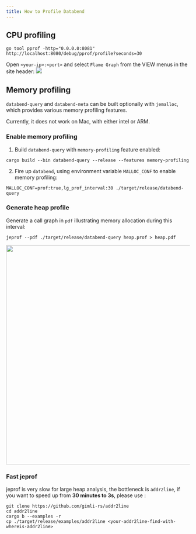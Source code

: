 ```yaml
---
title: How to Profile Databend
---
```


## CPU profiling

```
go tool pprof -http="0.0.0.0:8081" http://localhost:8080/debug/pprof/profile?seconds=30
```

Open `<your-ip>:<port>` and select `Flame Graph` from the VIEW menus in the site header:
<img src="https://user-images.githubusercontent.com/172204/208336392-5b64bb9b-cce8-4562-9e05-c3d538e9d8a6.png"/>

## Memory profiling

`databend-query` and `databend-meta` can be built optionally with `jemalloc`,
which provides various memory profiling features.

Currently, it does not work on Mac, with either intel or ARM.

### Enable memory profiling

1. Build `databend-query` with `memory-profiling` feature enabled:
  ```
  cargo build --bin databend-query --release --features memory-profiling
  ```

2. Fire up `databend`, using environment variable `MALLOC_CONF` to enable memory profiling:
  
  ```
  MALLOC_CONF=prof:true,lg_prof_interval:30 ./target/release/databend-query
  ```

### Generate heap profile

Generate a call graph in `pdf` illustrating memory allocation during this interval:

```
jeprof --pdf ./target/release/databend-query heap.prof > heap.pdf
```

<img src="https://user-images.githubusercontent.com/172204/204963954-f6eacf10-d8bd-4469-9c8d-7d30955f1a78.png" width="600"/>

### Fast jeprof
jeprof is very slow for large heap analysis, the bottleneck is `addr2line`, if you want to speed up from **30 minutes to 3s**, please use :
```
git clone https://github.com/gimli-rs/addr2line
cd addr2line
cargo b --examples -r
cp ./target/release/examples/addr2line <your-addr2line-find-with-whereis-addr2line>
```
    
